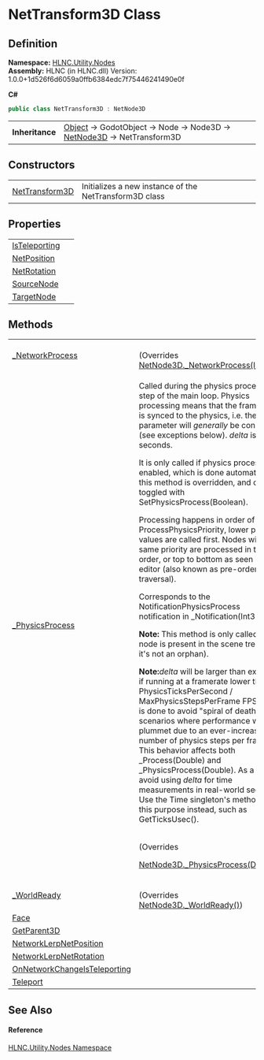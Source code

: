 # NetTransform3D Class




## Definition
**Namespace:** <a href="N_HLNC_Utility_Nodes">HLNC.Utility.Nodes</a>  
**Assembly:** HLNC (in HLNC.dll) Version: 1.0.0+1d526f6d6059a0ffb6384edc7f75446241490e0f

**C#**
``` C#
public class NetTransform3D : NetNode3D
```

<table><tr><td><strong>Inheritance</strong></td><td><a href="https://learn.microsoft.com/dotnet/api/system.object" target="_blank" rel="noopener noreferrer">Object</a>  →  GodotObject  →  Node  →  Node3D  →  <a href="T_HLNC_NetNode3D">NetNode3D</a>  →  NetTransform3D</td></tr>
</table>



## Constructors
<table>
<tr>
<td><a href="M_HLNC_Utility_Nodes_NetTransform3D__ctor">NetTransform3D</a></td>
<td>Initializes a new instance of the NetTransform3D class</td></tr>
</table>

## Properties
<table>
<tr>
<td><a href="P_HLNC_Utility_Nodes_NetTransform3D_IsTeleporting">IsTeleporting</a></td>
<td> </td></tr>
<tr>
<td><a href="P_HLNC_Utility_Nodes_NetTransform3D_NetPosition">NetPosition</a></td>
<td> </td></tr>
<tr>
<td><a href="P_HLNC_Utility_Nodes_NetTransform3D_NetRotation">NetRotation</a></td>
<td> </td></tr>
<tr>
<td><a href="P_HLNC_Utility_Nodes_NetTransform3D_SourceNode">SourceNode</a></td>
<td> </td></tr>
<tr>
<td><a href="P_HLNC_Utility_Nodes_NetTransform3D_TargetNode">TargetNode</a></td>
<td> </td></tr>
</table>

## Methods
<table>
<tr>
<td><a href="M_HLNC_Utility_Nodes_NetTransform3D__NetworkProcess">_NetworkProcess</a></td>
<td><br />(Overrides <a href="M_HLNC_NetNode3D__NetworkProcess">NetNode3D._NetworkProcess(Int32)</a>)</td></tr>
<tr>
<td><a href="M_HLNC_Utility_Nodes_NetTransform3D__PhysicsProcess">_PhysicsProcess</a></td>
<td><p>Called during the physics processing step of the main loop. Physics processing means that the frame rate is synced to the physics, i.e. the <em>delta</em> parameter will <em>generally</em> be constant (see exceptions below). <em>delta</em> is in seconds.</p><p>

It is only called if physics processing is enabled, which is done automatically if this method is overridden, and can be toggled with SetPhysicsProcess(Boolean).</p><p>

Processing happens in order of ProcessPhysicsPriority, lower priority values are called first. Nodes with the same priority are processed in tree order, or top to bottom as seen in the editor (also known as pre-order traversal).</p><p>

Corresponds to the NotificationPhysicsProcess notification in _Notification(Int32).</p><p><b>

Note:</b> This method is only called if the node is present in the scene tree (i.e. if it's not an orphan).</p><p><b>

Note:</b><em>delta</em> will be larger than expected if running at a framerate lower than PhysicsTicksPerSecond / MaxPhysicsStepsPerFrame FPS. This is done to avoid "spiral of death" scenarios where performance would plummet due to an ever-increasing number of physics steps per frame. This behavior affects both _Process(Double) and _PhysicsProcess(Double). As a result, avoid using <em>delta</em> for time measurements in real-world seconds. Use the Time singleton's methods for this purpose instead, such as GetTicksUsec().</p><br />(Overrides <a href="M_HLNC_NetNode3D__PhysicsProcess">

NetNode3D._PhysicsProcess(Double)</a>)</td></tr>
<tr>
<td><a href="M_HLNC_Utility_Nodes_NetTransform3D__WorldReady">_WorldReady</a></td>
<td><br />(Overrides <a href="M_HLNC_NetNode3D__WorldReady">NetNode3D._WorldReady()</a>)</td></tr>
<tr>
<td><a href="M_HLNC_Utility_Nodes_NetTransform3D_Face">Face</a></td>
<td> </td></tr>
<tr>
<td><a href="M_HLNC_Utility_Nodes_NetTransform3D_GetParent3D">GetParent3D</a></td>
<td> </td></tr>
<tr>
<td><a href="M_HLNC_Utility_Nodes_NetTransform3D_NetworkLerpNetPosition">NetworkLerpNetPosition</a></td>
<td> </td></tr>
<tr>
<td><a href="M_HLNC_Utility_Nodes_NetTransform3D_NetworkLerpNetRotation">NetworkLerpNetRotation</a></td>
<td> </td></tr>
<tr>
<td><a href="M_HLNC_Utility_Nodes_NetTransform3D_OnNetworkChangeIsTeleporting">OnNetworkChangeIsTeleporting</a></td>
<td> </td></tr>
<tr>
<td><a href="M_HLNC_Utility_Nodes_NetTransform3D_Teleport">Teleport</a></td>
<td> </td></tr>
</table>

## See Also


#### Reference
<a href="N_HLNC_Utility_Nodes">HLNC.Utility.Nodes Namespace</a>  
